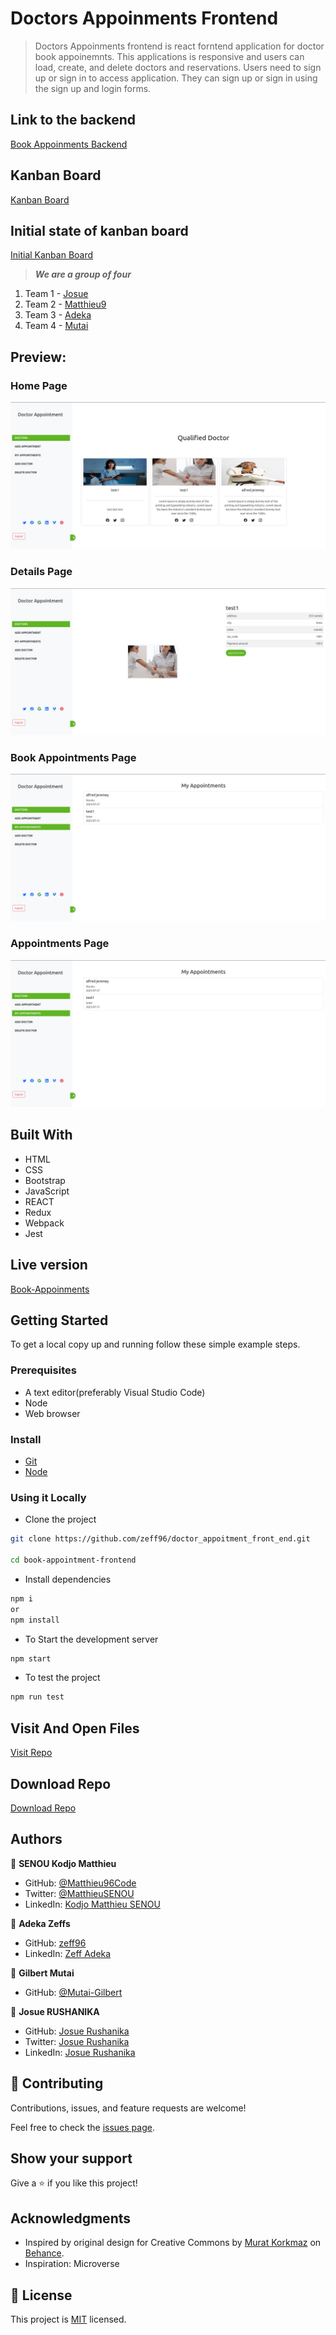 
# Doctors Appoinments Frontend

> Doctors Appoinments frontend is react forntend application for doctor book appoinemnts. This applications is responsive and users can load, create, and delete doctors and reservations. Users need to sign up or sign in to access application. They can sign up or sign in using the sign up and login forms.

## Link to the backend

[Book Appoinments Backend](https://github.com/zeff96/doctor_appointment_back_end)

## Kanban Board
[Kanban Board](https://github.com/users/zeff96/projects/9)

## Initial state of kanban board
[Initial Kanban Board](https://github.com/users/zeff96/projects/9)

> ***We are a group of four***
1. Team 1 - [Josue](https://github.com/josuerushanika)
2. Team 2 - [Matthieu9](https://github.com/Matthieu96Code)
3. Team 3 - [Adeka](https://github.com/zeff96)
4. Team 4 - [Mutai](https://github.com/Mutai-Gilbert)

## Preview:

### Home Page

![screenshot](<Screenshot from 2023-07-27 04-28-42.png>)

### Details Page

![screenshot](<Screenshot from 2023-07-27 04-30-38.png>)

### Book Appointments Page

![screenshot](<Screenshot from 2023-07-27 04-31-36.png>)

### Appointments Page

![screenshot](<Screenshot from 2023-07-27 04-31-36-1.png>)

## Built With

- HTML
- CSS
- Bootstrap
- JavaScript
- REACT
- Redux
- Webpack
- Jest

## Live version

[Book-Appoinments](https://doctor-appointment-cx5g.onrender.com)

## Getting Started

To get a local copy up and running follow these simple example steps.

### Prerequisites
- A text editor(preferably Visual Studio Code)
- Node
- Web browser

### Install
- [Git](https://git-scm.com/downloads)
- [Node](https://nodejs.org/en/download/)

### Using it Locally

- Clone the project

```bash 
git clone https://github.com/zeff96/doctor_appoitment_front_end.git

cd book-appointment-frontend
```

- Install dependencies

```bash
npm i 
or
npm install
```
- To Start the development server
```bash
npm start
```

- To test the project
```bash
npm run test
```


## Visit And Open Files

[Visit Repo](https://github.com/zeff96/doctor_appoitment_front_end)

## Download Repo

[Download Repo](https://github.com/zeff96/doctor_appoitment_front_end)

## Authors

👤 **SENOU Kodjo Matthieu**

- GitHub: [@Matthieu96Code](https://github.com/Matthieu96Code)
- Twitter: [@MatthieuSENOU](https://twitter.com/MatthieuSenou)
- LinkedIn: [Kodjo Matthieu SENOU](https://www.linkedin.com/in/kodjo-matthieu-senou/)

👤 **Adeka Zeffs**

- GitHub: [zeff96](https://github.com/zeff96)
- LinkedIn: [Zeff Adeka](https://www.linkedin.com/in/zeff-adeka/)

👤 **Gilbert Mutai**

- GitHub: [@Mutai-Gilbert](https://github.com/Mutai-Gilbert/budget_manager.git)

👤 **Josue RUSHANIKA**

- GitHub: [Josue Rushanika](https://github.com/josuerushanika)
- Twitter: [Josue Rushanika](https://twitter.com/josuerushanika)
- LinkedIn: [Josue Rushanika](https://www.linkedin.com/in/josue-rushanika-336049b3/)


## 🤝 Contributing

Contributions, issues, and feature requests are welcome!

Feel free to check the [issues page](https://github.com/Chimwemwe-127001/book-appointment-frontend/issues).

## Show your support

Give a ⭐️ if you like this project!

## Acknowledgments

- Inspired by original design for Creative Commons by [Murat Korkmaz](https://www.behance.net/muratk) on [Behance](https://www.behance.net/gallery/26425031/Vespa-Responsive-Redesign).
- Inspiration: Microverse

## 📝 License

This project is [MIT](./LICENSE.md) licensed.
